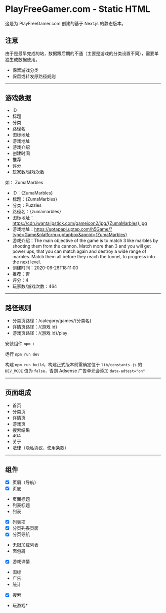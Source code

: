 # PlayFreeGamer.com - Static HTML

这是为 PlayFreeGamer.com 创建的基于 Next.js 的静态版本。

## 注意

由于是最早完成的站，数据跟后期的不通（主要是游戏的分类设置不同），需要单独生成数据使用。

- 保留游戏分类
- 保留或转发原路径规则

---

## 游戏数据

- ID
- 标题
- 分类
- 路径名
- 图标地址
- 游戏地址
- 游戏介绍
- 创建时间
- 推荐
- 评分
- 玩家数/游戏次数

如：
ZumaMarbles

- ID：{ZumaMarbles}
- 标题：{ZumaMarbles}
- 分类：Puzzles
- 路径名：{zumamarbles}
- 图标地址：https://cdn.iwantalipstick.com/gameicon2/jpg/{ZumaMarbles}.jpg
- 游戏地址：https://uptapapi.uptap.com/h5Game/?type=Game&platform=uptapbox&appid={ZumaMarbles}
- 游戏介绍：The main objective of the game is to match 3 like marbles by shooting them from the cannon. Match more than 3 and you will get power ups, that you can match again and destroy a wide range of marbles. Match them all before they reach the tunnel, to progress into the next level.
- 创建时间：2020-06-26T18:11:00
- 推荐：否
- 评分：4
- 玩家数/游戏次数：464

---

## 路径规则

- 分类页路径：/category/games/{分类名}
- 详情页路径：/{游戏 id}
- 游戏页路径：/{游戏 id}/play

安装组件 `npm i`

运行 `npm run dev`

构建 `npm run build`，构建正式版本前需确定位于 `lib/constants.js` 的 `DEV_MODE` 值为 `false`，否则 Adsense 广告单元会添加 `data-adtest="on"`

---

## 页面组成

- 首页
- 分类页
- 详情页
- 游戏页
- 搜索结果
- 404
- 关于
- 法律（隐私协议、使用条款）

---

## 组件

- [x] 页眉（导航）
- [x] 页底
- 页面标题
- 列表标题
- 列表
- [x] 列表项
- [x] 分页~~列表~~页面
- [x] 分页导航
- 无限加载列表
- 面包屑
- [x] 游戏详情
- 图标
- 广告
- 统计
- [x] 搜索
- 玩游戏\*

